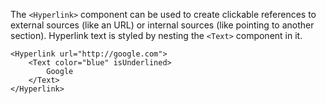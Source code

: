 The `<Hyperlink>` component can be used to create clickable references to external sources (like an URL) or internal sources (like pointing to another section). Hyperlink text is styled by nesting the `<Text>` component in it.

```tsx
<Hyperlink url="http://google.com">
	<Text color="blue" isUnderlined>
		Google
	</Text>
</Hyperlink>
```
